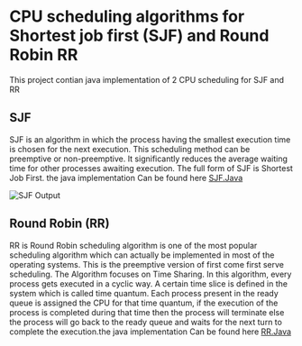 # CPU scheduling algorithms for Shortest job first (SJF) and Round Robin RR
This project contian java implementation of 2 CPU scheduling for SJF and RR

## SJF 
SJF is an algorithm in which the process having the smallest execution time is chosen for the next execution. This scheduling method can be preemptive or non-preemptive. It significantly reduces the average waiting time for other processes awaiting execution. The full form of SJF is Shortest Job First. the java implementation Can be found here <a href ="https://github.com/mohabahmed20/Os/blob/main/SJF/src/comm/company/Main.java">SJF.Java</a>

![SJF Output](https://user-images.githubusercontent.com/128136252/225874975-51af0808-599a-443a-af1f-d7f676ccf30e.png)

## Round Robin (RR)
RR is Round Robin scheduling algorithm is one of the most popular scheduling algorithm which can actually be implemented in most of the operating systems. This is the preemptive version of first come first serve scheduling. The Algorithm focuses on Time Sharing. In this algorithm, every process gets executed in a cyclic way. A certain time slice is defined in the system which is called time quantum. Each process present in the ready queue is assigned the CPU for that time quantum, if the execution of the process is completed during that time then the process will terminate else the process will go back to the ready queue and waits for the next turn to complete the execution.the java implementation Can be found here  <a href ="https://github.com/mohabahmed20/Os/blob/main/RR/src/comm/company/Main.java">RR.Java</a>
